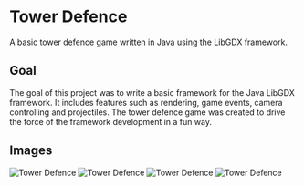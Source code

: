# Tower Defence
A basic tower defence game written in Java using the LibGDX framework.

## Goal
The goal of this project was to write a basic framework for the Java LibGDX framework. It includes features such as rendering, game events, camera controlling and projectiles. The tower defence game was created to drive the force of the framework development in a fun way.

## Images
![Tower Defence](demo0.png)
![Tower Defence](demo1.png)
![Tower Defence](demo2.png)
![Tower Defence](demo3.png)



